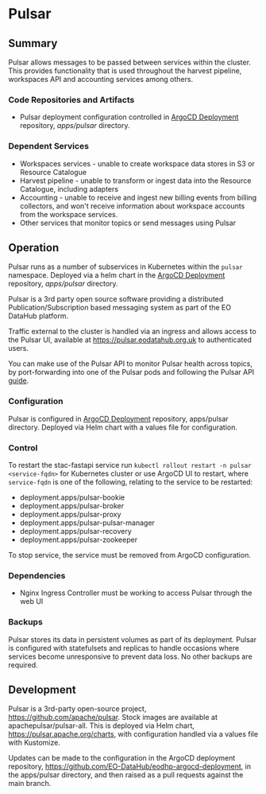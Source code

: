 # Pulsar

## Summary

Pulsar allows messages to be passed between services within the cluster. This provides functionality that is used throughout the harvest pipeline, workspaces API and accounting services among others.

### Code Repositories and Artifacts

- Pulsar deployment configuration controlled in [ArgoCD Deployment](https://github.com/EO-DataHub/eodhp-argocd-deployment) repository, _apps/pulsar_ directory.

### Dependent Services

- Workspaces services - unable to create workspace data stores in S3 or Resource Catalogue
- Harvest pipeline - unable to transform or ingest data into the Resource Catalogue, including adapters
- Accounting - unable to receive and ingest new billing events from billing collectors, and won't receive information about workspace accounts from the workspace services.
- Other services that monitor topics or send messages using Pulsar

## Operation

Pulsar runs as a number of subservices in Kubernetes within the `pulsar` namespace. Deployed via a helm chart in the [ArgoCD Deployment](https://github.com/EO-DataHub/eodhp-argocd-deployment) repository, _apps/pulsar_ directory.

Pulsar is a 3rd party open source software providing a distributed Publication/Subscription based messaging system as part of the EO DataHub platform.

Traffic external to the cluster is handled via an ingress and allows access to the Pulsar UI, available at https://pulsar.eodatahub.org.uk to authenticated users.

You can make use of the Pulsar API to monitor Pulsar health across topics, by port-forwarding into one of the Pulsar pods and following the Pulsar API [guide](https://pulsar.apache.org/docs/4.0.x/pulsar-api-overview/).


### Configuration

Pulsar is configured in [ArgoCD Deployment](https://github.com/EO-DataHub/eodhp-argocd-deployment) repository, apps/pulsar directory. Deployed via Helm chart with a values file for configuration.

### Control

To restart the stac-fastapi service run `kubectl rollout restart -n pulsar <service-fqdn>` for Kubernetes cluster or use ArgoCD UI to restart, where `service-fqdn` is one of the following, relating to the service to be restarted:

- deployment.apps/pulsar-bookie
- deployment.apps/pulsar-broker
- deployment.apps/pulsar-proxy
- deployment.apps/pulsar-pulsar-manager
- deployment.apps/pulsar-recovery
- deployment.apps/pulsar-zookeeper

To stop service, the service must be removed from ArgoCD configuration.

### Dependencies

- Nginx Ingress Controller must be working to access Pulsar through the web UI

### Backups

Pulsar stores its data in persistent volumes as part of its deployment. Pulsar is configured with statefulsets and replicas to handle occasions where services become unresponsive to prevent data loss. No other backups are required.

## Development

Pulsar is a 3rd-party open-source project, https://github.com/apache/pulsar. Stock images are available at apachepulsar/pulsar-all. This is deployed via Helm chart, https://pulsar.apache.org/charts, with configuration handled via a values file with Kustomize.

Updates can be made to the configuration in the ArgoCD deployment repository, https://github.com/EO-DataHub/eodhp-argocd-deployment, in the apps/pulsar directory, and then raised as a pull requests against the main branch.